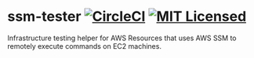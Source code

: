 # ssm-tester [![CircleCI](https://circleci.com/gh/ankitwal/ssm-tester/tree/main.svg?style=svg)](https://circleci.com/gh/ankitwal/ssm-tester/tree/main)  [![MIT Licensed](https://img.shields.io/badge/license-MIT-blue.svg)](https://raw.githubusercontent.com/ankitwal/ssm-tester/main/LICENSE)
Infrastructure testing helper for AWS Resources that uses AWS SSM to remotely execute commands on EC2 machines.
